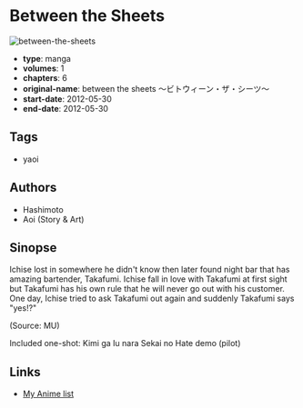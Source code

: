 # Between the Sheets

![between-the-sheets](https://cdn.myanimelist.net/images/manga/3/124923.jpg)

-   **type**: manga
-   **volumes**: 1
-   **chapters**: 6
-   **original-name**: between the sheets ～ビトウィーン・ザ・シーツ～
-   **start-date**: 2012-05-30
-   **end-date**: 2012-05-30

## Tags

-   yaoi

## Authors

-   Hashimoto
-   Aoi (Story & Art)

## Sinopse

Ichise lost in somewhere he didn't know then later found night bar that has amazing bartender, Takafumi. Ichise fall in love with Takafumi at first sight but Takafumi has his own rule that he will never go out with his customer. One day, Ichise tried to ask Takafumi out again and suddenly Takafumi says "yes!?"

(Source: MU)

Included one-shot: Kimi ga Iu nara Sekai no Hate demo (pilot)

## Links

-   [My Anime list](https://myanimelist.net/manga/71969/Between_the_Sheets)
